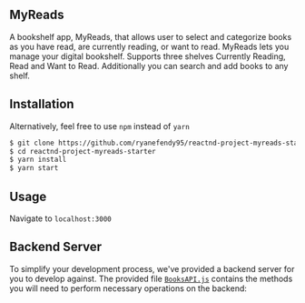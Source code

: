 ## MyReads

A bookshelf app, MyReads, that allows user to select and categorize books as you have read, are currently reading, or want to read. MyReads lets you manage your digital bookshelf. Supports three shelves Currently Reading, Read and Want to Read. Additionally you can search and add books to any shelf.

## Installation

Alternatively, feel free to use `npm` instead of `yarn`

```sh
$ git clone https://github.com/ryanefendy95/reactnd-project-myreads-starter.git
$ cd reactnd-project-myreads-starter
$ yarn install
$ yarn start
```

## Usage

Navigate to `localhost:3000`

## Backend Server

To simplify your development process, we've provided a backend server for you to develop against. The provided file [`BooksAPI.js`](src/Utils/BooksAPI.js) contains the methods you will need to perform necessary operations on the backend:

